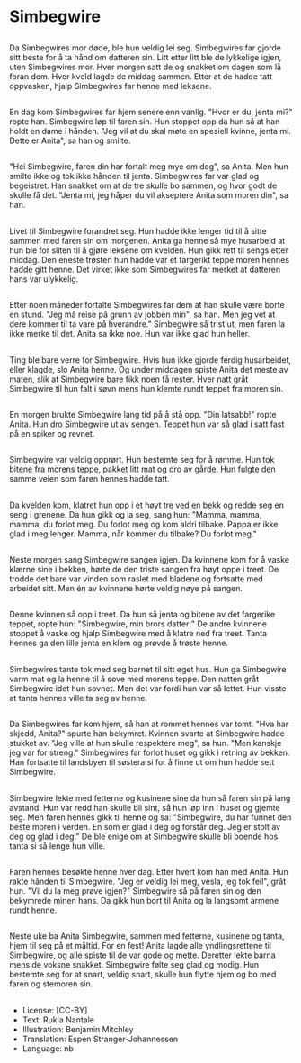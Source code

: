 # Simbegwire

##
Da Simbegwires mor døde, ble hun veldig lei seg. Simbegwires far gjorde sitt beste for å ta hånd om datteren sin. Litt etter litt ble de lykkelige igjen, uten Simbegwires mor. Hver morgen satt de og snakket om dagen som lå foran dem. Hver kveld lagde de middag sammen. Etter at de hadde tatt oppvasken, hjalp Simbegwires far henne med leksene.

##
En dag kom Simbegwires far hjem senere enn vanlig. "Hvor er du, jenta mi?" ropte han. Simbegwire løp til faren sin. Hun stoppet opp da hun så at han holdt en dame i hånden. "Jeg vil at du skal møte en spesiell kvinne, jenta mi. Dette er Anita", sa han og smilte.

##
"Hei Simbegwire, faren din har fortalt meg mye om deg", sa Anita. Men hun smilte ikke og tok ikke hånden til jenta. Simbegwires far var glad og begeistret. Han snakket om at de tre skulle bo sammen, og hvor godt de skulle få det. "Jenta mi, jeg håper du vil akseptere Anita som moren din", sa han.

##
Livet til Simbegwire forandret seg. Hun hadde ikke lenger tid til å sitte sammen med faren sin om morgenen. Anita ga henne så mye husarbeid at hun ble for sliten til å gjøre leksene om kvelden. Hun gikk rett til sengs etter middag. Den eneste trøsten hun hadde var et fargerikt teppe moren hennes hadde gitt henne. Det virket ikke som Simbegwires far merket at datteren hans var ulykkelig.

##
Etter noen måneder fortalte Simbegwires far dem at han skulle være borte en stund. "Jeg må reise på grunn av jobben min", sa han. Men jeg vet at dere kommer til ta vare på hverandre." Simbegwire så trist ut, men faren la ikke merke til det. Anita sa ikke noe. Hun var ikke glad hun heller.

##
Ting ble bare verre for Simbegwire. Hvis hun ikke gjorde ferdig husarbeidet, eller klagde, slo Anita henne. Og under middagen spiste Anita det meste av maten, slik at Simbegwire bare fikk noen få rester. Hver natt gråt Simbegwire til hun falt i søvn mens hun klemte rundt teppet fra moren sin.

##
En morgen brukte Simbegwire lang tid på å stå opp. "Din latsabb!" ropte Anita. Hun dro Simbegwire ut av sengen. Teppet hun var så glad i satt fast på en spiker og revnet.

##
Simbegwire var veldig opprørt. Hun bestemte seg for å rømme. Hun tok bitene fra morens teppe, pakket litt mat og dro av gårde. Hun fulgte den samme veien som faren hennes hadde tatt.

##
Da kvelden kom, klatret hun opp i et høyt tre ved en bekk og redde seg en seng i grenene. Da hun gikk og la seg, sang hun: "Mamma, mamma, mamma, du forlot meg. Du forlot meg og kom aldri tilbake. Pappa er ikke glad i meg lenger. Mamma, når kommer du tilbake? Du forlot meg."

##
Neste morgen sang Simbegwire sangen igjen. Da kvinnene kom for å vaske klærne sine i bekken, hørte de den triste sangen fra høyt oppe i treet. De trodde det bare var vinden som raslet med bladene og fortsatte med arbeidet sitt. Men én av kvinnene hørte veldig nøye på sangen.

##
Denne kvinnen så opp i treet. Da hun så jenta og bitene av det fargerike teppet, ropte hun: "Simbegwire, min brors datter!" De andre kvinnene stoppet å vaske og hjalp Simbegwire med å klatre ned fra treet. Tanta hennes ga den lille jenta en klem og prøvde å trøste henne.

##
Simbegwires tante tok med seg barnet til sitt eget hus. Hun ga Simbegwire varm mat og la henne til å sove med morens teppe. Den natten gråt Simbegwire idet hun sovnet. Men det var fordi hun var så lettet. Hun visste at tanta hennes ville ta seg av henne.

##
Da Simbegwires far kom hjem, så han at rommet hennes var tomt. "Hva har skjedd, Anita?" spurte han bekymret. Kvinnen svarte at Simbegwire hadde stukket av. "Jeg ville at hun skulle respektere meg", sa hun. "Men kanskje jeg var for streng." Simbegwires far forlot huset og gikk i retning av bekken. Han fortsatte til landsbyen til søstera si for å finne ut om hun hadde sett Simbegwire.

##
Simbegwire lekte med fetterne og kusinene sine da hun så faren sin på lang avstand. Hun var redd han skulle bli sint, så hun løp inn i huset og gjemte seg. Men faren hennes gikk til henne og sa: "Simbegwire, du har funnet den beste moren i verden. En som er glad i deg og forstår deg. Jeg er stolt av deg og glad i deg." De ble enige om at Simbegwire skulle bli boende hos tanta si så lenge hun ville.

##
Faren hennes besøkte henne hver dag. Etter hvert kom han med Anita. Hun rakte hånden til Simbegwire. "Jeg er veldig lei meg, vesla, jeg tok feil", gråt hun. "Vil du la meg prøve igjen?" Simbegwire så på faren sin og den bekymrede minen hans. Da gikk hun bort til Anita og la langsomt armene rundt henne.

##
Neste uke ba Anita Simbegwire, sammen med fetterne, kusinene og tanta, hjem til seg på et måltid. For en fest! Anita lagde alle yndlingsrettene til Simbegwire, og alle spiste til de var gode og mette. Deretter lekte barna mens de voksne snakket. Simbegwire følte seg glad og modig. Hun bestemte seg for at snart, veldig snart, skulle hun flytte hjem og bo med faren og stemoren sin.

##
* License: [CC-BY]
* Text: Rukia Nantale
* Illustration: Benjamin Mitchley
* Translation: Espen Stranger-Johannessen
* Language: nb
